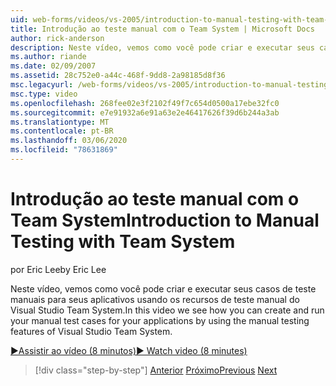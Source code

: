```yaml
---
uid: web-forms/videos/vs-2005/introduction-to-manual-testing-with-team-system
title: Introdução ao teste manual com o Team System | Microsoft Docs
author: rick-anderson
description: Neste vídeo, vemos como você pode criar e executar seus casos de teste manuais para seus aplicativos usando os recursos de teste manual do Visual Studio Team siste...
ms.author: riande
ms.date: 02/09/2007
ms.assetid: 28c752e0-a44c-468f-9dd8-2a98185d8f36
msc.legacyurl: /web-forms/videos/vs-2005/introduction-to-manual-testing-with-team-system
msc.type: video
ms.openlocfilehash: 268fee02e3f2102f49f7c654d0500a17ebe32fc0
ms.sourcegitcommit: e7e91932a6e91a63e2e46417626f39d6b244a3ab
ms.translationtype: MT
ms.contentlocale: pt-BR
ms.lasthandoff: 03/06/2020
ms.locfileid: "78631869"
---
```

# <a name="introduction-to-manual-testing-with-team-system"></a><span data-ttu-id="16b7f-103">Introdução ao teste manual com o Team System</span><span class="sxs-lookup"><span data-stu-id="16b7f-103">Introduction to Manual Testing with Team System</span></span>

<span data-ttu-id="16b7f-104">por Eric Lee</span><span class="sxs-lookup"><span data-stu-id="16b7f-104">by Eric Lee</span></span>

<span data-ttu-id="16b7f-105">Neste vídeo, vemos como você pode criar e executar seus casos de teste manuais para seus aplicativos usando os recursos de teste manual do Visual Studio Team System.</span><span class="sxs-lookup"><span data-stu-id="16b7f-105">In this video we see how you can create and run your manual test cases for your applications by using the manual testing features of Visual Studio Team System.</span></span>

[<span data-ttu-id="16b7f-106">&#9654;Assistir ao vídeo (8 minutos)</span><span class="sxs-lookup"><span data-stu-id="16b7f-106">&#9654; Watch video (8 minutes)</span></span>](https://channel9.msdn.com/Blogs/ASP-NET-Site-Videos/introduction-to-manual-testing-with-team-system)

> [!div class="step-by-step"]
> <span data-ttu-id="16b7f-107">[Anterior](introduction-to-load-testing-web-applications-with-team-system.md)
> [Próximo](introduction-to-managing-and-running-tests-with-team-system.md)</span><span class="sxs-lookup"><span data-stu-id="16b7f-107">[Previous](introduction-to-load-testing-web-applications-with-team-system.md)
[Next](introduction-to-managing-and-running-tests-with-team-system.md)</span></span>

